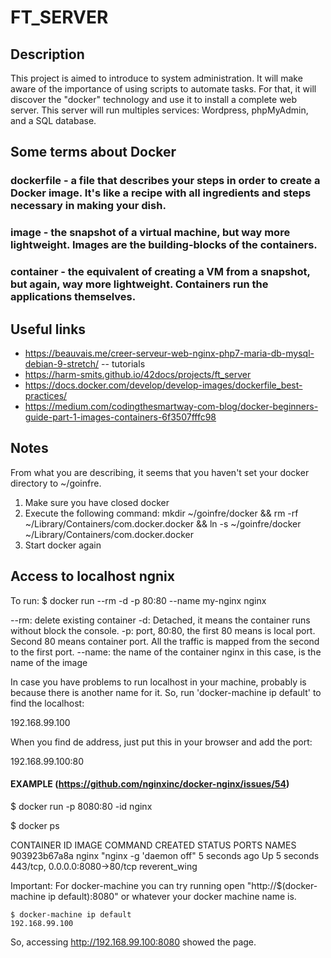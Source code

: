 # FT_SERVER

## Description

This project is aimed to introduce to system administration. It will make aware of the importance of using scripts to automate tasks. For that, it will discover the "docker" technology and use it to install a complete web server. This server will run multiples services: Wordpress, phpMyAdmin, and a SQL database.

## Some terms about Docker

### dockerfile - a file that describes your steps in order to create a Docker image. It's like a recipe with all ingredients and steps necessary in making your dish.

### image - the snapshot of a virtual machine, but way more lightweight. Images are the building-blocks of the containers.

### container - the equivalent of creating a VM from a snapshot, but again, way more lightweight. Containers run the applications themselves.

## Useful links

- https://beauvais.me/creer-serveur-web-nginx-php7-maria-db-mysql-debian-9-stretch/ -- tutorials
- https://harm-smits.github.io/42docs/projects/ft_server
- https://docs.docker.com/develop/develop-images/dockerfile_best-practices/
- https://medium.com/codingthesmartway-com-blog/docker-beginners-guide-part-1-images-containers-6f3507fffc98

## Notes

From what you are describing, it seems that you haven't set your docker directory to ~/goinfre.
1. Make sure you have closed docker
2. Execute the following command:
mkdir ~/goinfre/docker && rm -rf ~/Library/Containers/com.docker.docker && ln -s ~/goinfre/docker ~/Library/Containers/com.docker.docker
3. Start docker again


## Access to localhost ngnix

To run:
$ docker run --rm -d -p 80:80 --name my-nginx nginx

--rm: delete existing container
-d: Detached, it means the container runs without block the console.
-p: port, 80:80, the first 80 means is local port. Second 80 means container port. All the traffic is mapped from the second to the first port.
--name: the name of the container
nginx in this case, is the name of the image


In case you have problems to run localhost in your machine, probably is because there is another name for it. So, run 'docker-machine ip default' to find the localhost:

192.168.99.100

When you find de address, just put this in your browser and add the port:

192.168.99.100:80


#### EXAMPLE (https://github.com/nginxinc/docker-nginx/issues/54)

$ docker run -p 8080:80 -id nginx

$ docker ps

CONTAINER ID        IMAGE               COMMAND                  CREATED             STATUS              PORTS                           NAMES
903923b67a8a        nginx               "nginx -g 'daemon off"   5 seconds ago       Up 5 seconds        443/tcp, 0.0.0.0:8080->80/tcp   reverent_wing

Important: For docker-machine you can try running open "http://$(docker-machine ip default):8080" or whatever your docker machine name is.

	$ docker-machine ip default
	192.168.99.100

So, accessing http://192.168.99.100:8080 showed the page.





